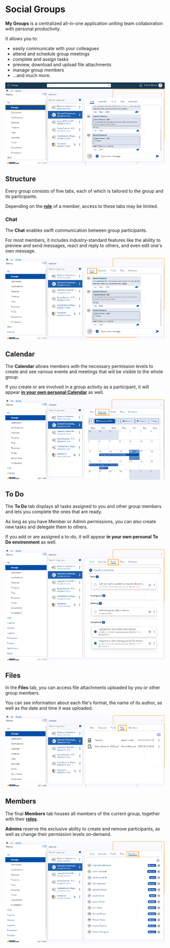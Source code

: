 # Social Groups 

**My Groups** is a centralized all-in-one application uniting team collaboration with personal productivity.

It allows you to:

* easily communicate with your colleagues
* attend and schedule group meetings
* complete and assign tasks
* preview, download and upload file attachments
* manage group members
* ...and much more.

![Pictures](pictures/Groups_navigation_16_04.png)  

## Structure

Every group consists of five tabs, each of which is tailored to the group and its participants.

Depending on the **[role](roles.md)** of a member, access to these tabs may be limited.

### Chat 

The **Chat** enables swift communication between group participants. 

For most members, it includes industry-standard features like the ability to preview and send messages, react and reply to others, and even edit one's own message.

![Pictures](pictures/Groups_chat_16_04.png)

## Calendar 

The **Calendar** allows members with the necessary permission levels to create and see various events and meetings that will be visible to the whole group.

If you create or are involved in a group activity as a participant, it will appear **[in your own personal Calendar](./my-apps/calendar.md)** as well.

![Pictures](pictures/Groups_calendar_16_04.png)

## To Do

The **To Do** tab displays all tasks assigned to you and other group members and lets you complete the ones that are ready. 

As long as you have Member or Admin permissions, you can also create new tasks and delegate them to others.

If you add or are assigned a to-do, it will appear **in your own personal To Do environment** as well.

![Pictures](pictures/Groups_ToDo_16_04.png)

## Files

In the **Files** tab, you can access file attachments uploaded by you or other group members.

You can see information about each file's format, the name of its author, as well as the date and time it was uploaded.

![Pictures](pictures/Groups_Files_16_04.png)

## Members

The final **Members** tab houses all members of the current group, together with their **[roles](roles.md)**.

**Admins** reserve the exclusive ability to create and remove participants, as well as change their permission levels on-demand.

![Pictures](pictures/Groups_Members_16_04.png)
